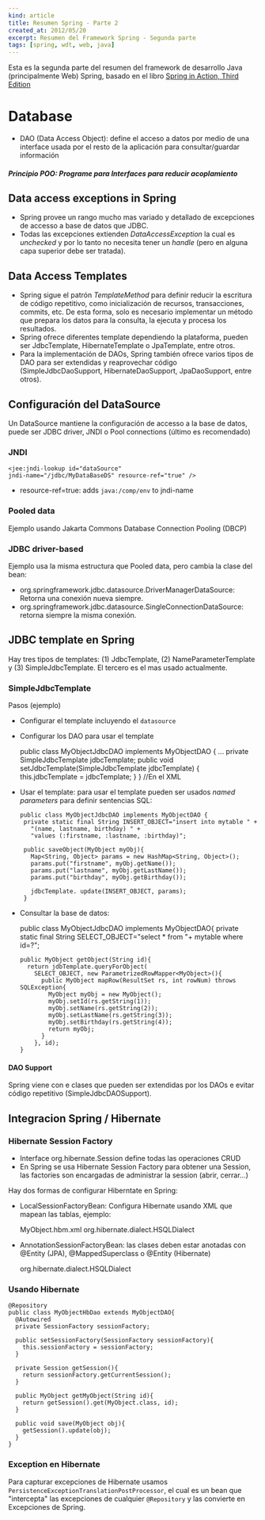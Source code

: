 ```yaml
---
kind: article
title: Resumen Spring - Parte 2
created_at: 2012/05/20
excerpt: Resumen del Framework Spring - Segunda parte
tags: [spring, wdt, web, java]
---
```


Esta es la segunda parte del resumen del framework de desarrollo Java (principalmente Web) Spring, basado en el libro <a href="http://www.manning.com/walls4/" target="_blank">Spring in Action, Third Edition</a>

# Database
* DAO (Data Access Object): define el acceso a datos por medio de una interface usada por el resto de la aplicación para consultar/guardar información

##### Principio POO: Programe para Interfaces para reducir acoplamiento

## Data access exceptions in Spring
* Spring provee un rango mucho mas variado y detallado de excepciones de accesso a base de datos que JDBC.
* Todas las excepciones extienden _DataAccessException_ la cual es _unchecked_ y por lo tanto no necesita tener un _handle_ (pero en alguna capa superior debe ser tratada).

## Data Access Templates
* Spring sigue el patrón _TemplateMethod_ para definir reducir la escritura de código repetitivo, como inicialización de recursos, transacciones, commits, etc. De esta forma, solo es necesario implementar un método que prepara los datos para la consulta, la ejecuta y procesa los resultados.
* Spring ofrece diferentes template dependiendo la plataforma, pueden ser JdbcTemplate, HibernateTemplate o JpaTemplate, entre otros.
* Para la implementación de DAOs, Spring también ofrece varios tipos de DAO  para ser extendidas y reaprovechar código (SimpleJdbcDaoSupport, HibernateDaoSupport, JpaDaoSupport, entre otros).

## Configuración del DataSource
Un DataSource mantiene la configuración de accesso a la base de datos, puede ser JDBC driver, JNDI o Pool connections (último es recomendado)
### JNDI
    <jee:jndi-lookup id="dataSource"
    jndi-name="/jdbc/MyDataBaseDS" resource-ref="true" />
* resource-ref=true: adds `java:/comp/env` to jndi-name

### Pooled data
Ejemplo usando Jakarta Commons Database Connection Pooling (DBCP)
    <bean id="dataSource" class="org.apache.commons.dbcp.BasicDataSource">
      <property name="driverClassName" value="org.hsqldb.jdbcDriver" />
      <property name="url" value="jdbc:hsqldb:hsql://localhost/name1/name2" />
      <property name="username" value="user" />
      <property name="password" value="pass" />
      <property name="initialSize" value="5" />
      <property name="maxActive" value="10" />
    </bean>

### JDBC driver-based
Ejemplo usa la misma estructura que Pooled data, pero cambia la clase del bean:
* org.springframework.jdbc.datasource.DriverManagerDataSource: Retorna una conexión nueva siempre.
* org.springframework.jdbc.datasource.SingleConnectionDataSource: retorna siempre la misma conexión.

## JDBC template en Spring
Hay tres tipos de templates: (1) JdbcTemplate, (2) NameParameterTemplate y (3) SimpleJdbcTemplate. El tercero es el mas usado actualmente.
### SimpleJdbcTemplate
Pasos (ejemplo)
 
* Configurar el template incluyendo el `datasource`

     <bean id="myJdbcTemplate"
       class="org.springframework.jdbc.core.simple.SimpleJdbcTemplate">
       <constructor-arg ref="dataSource" />
     </bean>
* Configurar los DAO para usar el template

     public class MyObjectJdbcDAO implements MyObjectDAO {
     ...
       private SimpleJdbcTemplate jdbcTemplate;
       public void setJdbcTemplate(SimpleJdbcTemplate jdbcTemplate) {
         this.jdbcTemplate = jdbcTemplate;
       }
     }
     //En el XML
      <bean id="myObjectDao"
       class="net.emtg.spring.persistence.SimpleJdbcTemplateSpitterDao">
       <property name="jdbcTemplate" ref="jdbcTemplate" />
      </bean>
  
* Usar el template: para usar el template pueden ser usados _named parameters_ para definir sentencias SQL:
 
      public class MyObjectJdbcDAO implements MyObjectDAO {
       private static final String INSERT_OBJECT="insert into mytable " +
         "(name, lastname, birthday) " +
         "values (:firstname, :lastname, :birthday)";
 
       public saveObject(MyObject myObj){
         Map<String, Object> params = new HashMap<String, Object>();
         params.put("firstname", myObj.getName());
         params.put("lastname", myObj.getLastName());
         params.put("birthday", myObj.getBirthday());

         jdbcTemplate. update(INSERT_OBJECT, params);
       }
* Consultar la base de datos:

    public class MyObjectJdbcDAO implements MyObjectDAO{
      private static final String SELECT_OBJECT="select * from "+
        mytable where id=?";
    
      public MyObject getObject(String id){
        return jdbTemplate.queryForObject(
          SELECT_OBJECT, new ParametrizedRowMapper<MyObject>(){
            public MyObject mapRow(ResultSet rs, int rowNum) throws SQLException{
              MyObject myObj = new MyObject();
              myObj.setId(rs.getString(1));
              myObj.setName(rs.getString(2)); 
              myObj.setLastName(rs.getString(3));
              myObj.setBirthday(rs.getString(4));
              return myObj;
            }
          }, id);
      }

#### DAO Support
Spring viene con e clases que pueden ser extendidas por los DAOs e evitar código repetitivo (SimpleJdbcDAOSupport).


## Integracion Spring / Hibernate
### Hibernate Session Factory
* Interface org.hibernate.Session define todas las operaciones CRUD
* En Spring se usa Hibernate Session Factory para obtener una Session, las factories son encargadas de administrar la session (abrir, cerrar...)

Hay dos formas de configurar Hiberntate en Spring:

* LocalSessionFactoryBean: Configura Hibernate usando XML que mapean las tablas, ejemplo:

    <bean id="sessionFactory"
      class="org.springframework.orm.hibernate3.LocalSessionFactoryBean">
        <property name="dataSource" ref="dataSource" />
        <property name="mappingResources">
          <list>
            <value>MyObject.hbm.xml </value>
          </list>
        </property>
        <property name="hibernateProperties">
          <props>
          <prop key="dialect">org.hibernate.dialect.HSQLDialect</prop>
          </props>
        </property>
      </bean>

* AnnotationSessionFactoryBean: las clases deben estar anotadas con @Entity (JPA), @MappedSuperclass o @Entity (Hibernate)

     <bean id="sessionFactory"
      class="org.springframework.orm.hibernate3.annotation.AnnotationSessionFactoryBean">
        <property name="dataSource" ref="dataSource" />
        <property name="packagesToScan"
        value="com.habuma.spitter.domain" />
        <property name="hibernateProperties">
          <props>
           <prop key="dialect">org.hibernate.dialect.HSQLDialect</prop>
         </props>
        </property>
    </bean>

### Usando Hibernate

    @Repository
    public class MyObjectHbDao extends MyObjectDAO{
      @Autowired
      private SessionFactory sessionFactory;
    
      public setSessionFactory(SessionFactory sessionFactory){
        this.sessionFactory = sessionFactory;
      }
    
      private Session getSession(){
        return sessionFactory.getCurrentSession();
      }
    
      public MyObject getMyObject(String id){
        return getSession().get(MyObject.class, id);
      }
    
      public void save(MyObject obj){
        getSession().update(obj);
      }
    }

### Exception en Hibernate
Para capturar excepciones de Hibernate usamos `PersistenceExceptionTranslationPostProcessor`, el cual es un bean que "intercepta" las excepciones de cualquier `@Repository` y las convierte en Excepciones de Spring.
